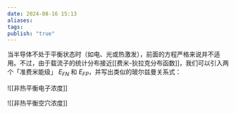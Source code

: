 ```yaml
---
date: 2024-08-16 15:13
aliases: 
tags: 
publish: "true"
---
```

当半导体不处于平衡状态时（如电、光或热激发），前面的方程严格来说并不适用。不过，由于载流子的统计分布接近[[费米-狄拉克分布函数]]，我们可以引入两个「准费米能级」 $E_{FN}$ 和 $E_{FP}$，并写出类似的玻尔兹曼关系式：

![[非热平衡电子浓度]]

![[非热平衡空穴浓度]]
